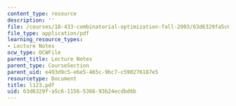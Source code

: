 ```yaml
---
content_type: resource
description: ''
file: /courses/18-433-combinatorial-optimization-fall-2003/63d6329fa5c61156536693b24ecdbd6b_l123.pdf
file_type: application/pdf
learning_resource_types:
- Lecture Notes
ocw_type: OCWFile
parent_title: Lecture Notes
parent_type: CourseSection
parent_uid: e493d9c5-e6e5-465c-9bc7-c590276187e5
resourcetype: Document
title: l123.pdf
uid: 63d6329f-a5c6-1156-5366-93b24ecdbd6b
---
```

